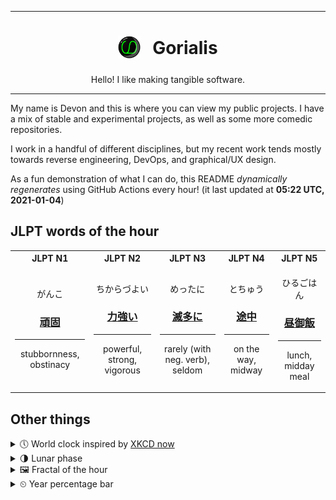 ***

<h1 align="center">
<sub>
    <img src="readme/resources/avatar.png" height="36">
</sub>
&nbsp;
Gorialis
</h1>
<p align="center">
Hello! I like making tangible software.
</p>

***

My name is Devon and this is where you can view my public projects. I have a mix of stable and experimental projects, as well as some more comedic repositories.

I work in a handful of different disciplines, but my recent work tends mostly towards reverse engineering, DevOps, and graphical/UX design.

As a fun demonstration of what I can do, this README *dynamically regenerates* using GitHub Actions every hour! (it last updated at **05:22 UTC, 2021-01-04**)

<h2>JLPT words of the hour</h2>
<table>
    <tr>
        <th>JLPT N1</th>
        <th>JLPT N2</th>
        <th>JLPT N3</th>
        <th>JLPT N4</th>
        <th>JLPT N5</th>
    </tr>
    <tr>
        <td>
            <p align="center">がんこ</p>
            <h3 align="center"><b><a href="https://jisho.org/search/%E9%A0%91%E5%9B%BA">頑固</a></b></h3>
            <hr>
            <p align="center">stubbornness,<wbr> obstinacy</p>
        </td>
        <td>
            <p align="center">ちからづよい</p>
            <h3 align="center"><b><a href="https://jisho.org/search/%E5%8A%9B%E5%BC%B7%E3%81%84">力強い</a></b></h3>
            <hr>
            <p align="center">powerful,<wbr> strong,<wbr> vigorous</p>
        </td>
        <td>
            <p align="center">めったに</p>
            <h3 align="center"><b><a href="https://jisho.org/search/%E6%BB%85%E5%A4%9A%E3%81%AB">滅多に</a></b></h3>
            <hr>
            <p align="center">rarely (with neg. verb),<wbr> seldom</p>
        </td>
        <td>
            <p align="center">とちゅう</p>
            <h3 align="center"><b><a href="https://jisho.org/search/%E9%80%94%E4%B8%AD">途中</a></b></h3>
            <hr>
            <p align="center">on the way,<wbr> midway</p>
        </td>
        <td>
            <p align="center">ひるごはん</p>
            <h3 align="center"><b><a href="https://jisho.org/search/%E6%98%BC%E5%BE%A1%E9%A3%AF">昼御飯</a></b></h3>
            <hr>
            <p align="center">lunch,<wbr> midday meal</p>
        </td>
    </tr>
</table>

<h2>Other things</h2>
<details>
<summary>🕔  World clock inspired by <a href="https://xkcd.com/now">XKCD now</a></summary>

> <img src="generated/now.png" width="512">

</details>
<details>
<summary>🌗 Lunar phase</summary>

The moon is approximately 71.62% through its phase (Last Quarter).

</details>
<details>
<summary>&#x1f5bc; Fractal of the hour</summary>

> <img src="generated/fractal.png" width="512">

</details>
<details>
<summary>&#x23f2; Year percentage bar</summary>
<pre><code>2021 [▁▁▁▁▁▁▁▁▁▁▁▁▁▁▁▁▁▁▁▁] 0.88%</code></pre>
</details>
